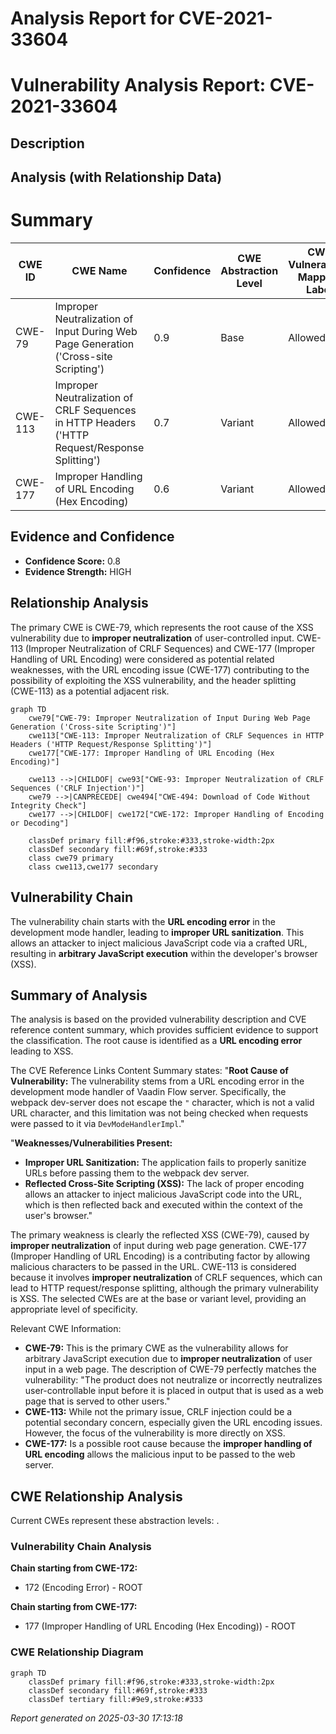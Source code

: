 # Analysis Report for CVE-2021-33604

# Vulnerability Analysis Report: CVE-2021-33604

## Description



## Analysis (with Relationship Data)

# Summary
| CWE ID | CWE Name | Confidence | CWE Abstraction Level | CWE Vulnerability Mapping Label | CWE-Vulnerability Mapping Notes |
|---|---|---|---|---|---|
| CWE-79 | Improper Neutralization of Input During Web Page Generation ('Cross-site Scripting') | 0.9 | Base | Allowed | Primary CWE |
| CWE-113 | Improper Neutralization of CRLF Sequences in HTTP Headers ('HTTP Request/Response Splitting') | 0.7 | Variant | Allowed | Secondary Candidate |
| CWE-177 | Improper Handling of URL Encoding (Hex Encoding) | 0.6 | Variant | Allowed | Secondary Candidate |

## Evidence and Confidence

*   **Confidence Score:** 0.8
*   **Evidence Strength:** HIGH

## Relationship Analysis
The primary CWE is CWE-79, which represents the root cause of the XSS vulnerability due to **improper neutralization** of user-controlled input. CWE-113 (Improper Neutralization of CRLF Sequences) and CWE-177 (Improper Handling of URL Encoding) were considered as potential related weaknesses, with the URL encoding issue (CWE-177) contributing to the possibility of exploiting the XSS vulnerability, and the header splitting (CWE-113) as a potential adjacent risk.

```mermaid
graph TD
    cwe79["CWE-79: Improper Neutralization of Input During Web Page Generation ('Cross-site Scripting')"]
    cwe113["CWE-113: Improper Neutralization of CRLF Sequences in HTTP Headers ('HTTP Request/Response Splitting')"]
    cwe177["CWE-177: Improper Handling of URL Encoding (Hex Encoding)"]

    cwe113 -->|CHILDOF| cwe93["CWE-93: Improper Neutralization of CRLF Sequences ('CRLF Injection')"]
    cwe79 -->|CANPRECEDE| cwe494["CWE-494: Download of Code Without Integrity Check"]
    cwe177 -->|CHILDOF| cwe172["CWE-172: Improper Handling of Encoding or Decoding"]

    classDef primary fill:#f96,stroke:#333,stroke-width:2px
    classDef secondary fill:#69f,stroke:#333
    class cwe79 primary
    class cwe113,cwe177 secondary
```

## Vulnerability Chain
The vulnerability chain starts with the **URL encoding error** in the development mode handler, leading to **improper URL sanitization**. This allows an attacker to inject malicious JavaScript code via a crafted URL, resulting in **arbitrary JavaScript execution** within the developer's browser (XSS).

## Summary of Analysis
The analysis is based on the provided vulnerability description and CVE reference content summary, which provides sufficient evidence to support the classification. The root cause is identified as a **URL encoding error** leading to XSS.

The CVE Reference Links Content Summary states:
"**Root Cause of Vulnerability:**
The vulnerability stems from a URL encoding error in the development mode handler of Vaadin Flow server. Specifically, the webpack dev-server does not escape the `"` character, which is not a valid URL character, and this limitation was not being checked when requests were passed to it via `DevModeHandlerImpl`."

"**Weaknesses/Vulnerabilities Present:**
*   **Improper URL Sanitization:** The application fails to properly sanitize URLs before passing them to the webpack dev server.
*   **Reflected Cross-Site Scripting (XSS):** The lack of proper encoding allows an attacker to inject malicious JavaScript code into the URL, which is then reflected back and executed within the context of the user's browser."

The primary weakness is clearly the reflected XSS (CWE-79), caused by **improper neutralization** of input during web page generation. CWE-177 (Improper Handling of URL Encoding) is a contributing factor by allowing malicious characters to be passed in the URL. CWE-113 is considered because it involves **improper neutralization** of CRLF sequences, which can lead to HTTP request/response splitting, although the primary vulnerability is XSS. The selected CWEs are at the base or variant level, providing an appropriate level of specificity.

Relevant CWE Information:
- **CWE-79:** This is the primary CWE as the vulnerability allows for arbitrary JavaScript execution due to **improper neutralization** of user input in a web page. The description of CWE-79 perfectly matches the vulnerability: "The product does not neutralize or incorrectly neutralizes user-controllable input before it is placed in output that is used as a web page that is served to other users."
- **CWE-113:** While not the primary issue, CRLF injection could be a potential secondary concern, especially given the URL encoding issues. However, the focus of the vulnerability is more directly on XSS.
- **CWE-177:** Is a possible root cause because the **improper handling of URL encoding** allows the malicious input to be passed to the web server.


## CWE Relationship Analysis

Current CWEs represent these abstraction levels: .


### Vulnerability Chain Analysis

**Chain starting from CWE-172:**
- 172 (Encoding Error) - ROOT


**Chain starting from CWE-177:**
- 177 (Improper Handling of URL Encoding (Hex Encoding)) - ROOT



### CWE Relationship Diagram

```mermaid
graph TD
    classDef primary fill:#f96,stroke:#333,stroke-width:2px
    classDef secondary fill:#69f,stroke:#333
    classDef tertiary fill:#9e9,stroke:#333
```



*Report generated on 2025-03-30 17:13:18*
